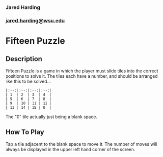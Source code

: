 ### Jared Harding
### jared.harding@wsu.edu

# Fifteen Puzzle

## Description

Fifteen Puzzle is a game in which the player must slide tiles into the correct positions to solve it.
The tiles each have a number, and should be arranged like this to be solved...

    |:--:|:--:|:--:|:--:|
    | 1  | 2  | 3  | 4  |
    | 5  | 6  | 7  | 8  |
    | 9  | 10 | 11 | 12 |
    | 13 | 14 | 15 | 0  |

The "0" tile actually just being a blank space.

## How To Play

Tap a tile adjacent to the blank space to move it.
The number of moves will always be displayed in the upper left hand corner of the screen.
